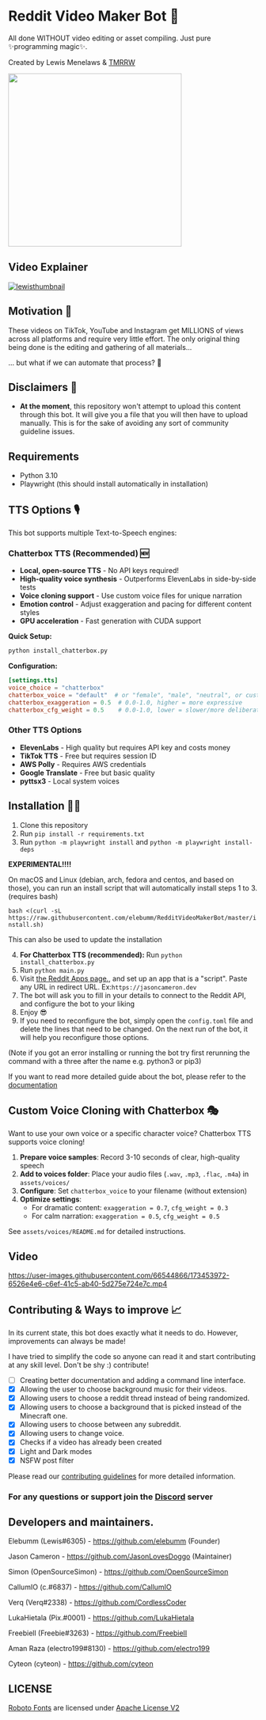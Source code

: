 # Reddit Video Maker Bot 🎥

All done WITHOUT video editing or asset compiling. Just pure ✨programming magic✨.

Created by Lewis Menelaws & [TMRRW](https://tmrrwinc.ca)

<a target="_blank" href="https://tmrrwinc.ca">
<picture>
  <source media="(prefers-color-scheme: dark)" srcset="https://user-images.githubusercontent.com/6053155/170528535-e274dc0b-7972-4b27-af22-637f8c370133.png">
  <source media="(prefers-color-scheme: light)" srcset="https://user-images.githubusercontent.com/6053155/170528582-cb6671e7-5a2f-4bd4-a048-0e6cfa54f0f7.png">
  <img src="https://user-images.githubusercontent.com/6053155/170528582-cb6671e7-5a2f-4bd4-a048-0e6cfa54f0f7.png" width="350">
</picture>

</a>

## Video Explainer

[![lewisthumbnail](https://user-images.githubusercontent.com/6053155/173631669-1d1b14ad-c478-4010-b57d-d79592a789f2.png)
](https://www.youtube.com/watch?v=3gjcY_00U1w)

## Motivation 🤔

These videos on TikTok, YouTube and Instagram get MILLIONS of views across all platforms and require very little effort.
The only original thing being done is the editing and gathering of all materials...

... but what if we can automate that process? 🤔

## Disclaimers 🚨

- **At the moment**, this repository won't attempt to upload this content through this bot. It will give you a file that
  you will then have to upload manually. This is for the sake of avoiding any sort of community guideline issues.

## Requirements

- Python 3.10
- Playwright (this should install automatically in installation)

## TTS Options 🎙️

This bot supports multiple Text-to-Speech engines:

### Chatterbox TTS (Recommended) 🆕
- **Local, open-source TTS** - No API keys required!
- **High-quality voice synthesis** - Outperforms ElevenLabs in side-by-side tests
- **Voice cloning support** - Use custom voice files for unique narration
- **Emotion control** - Adjust exaggeration and pacing for different content styles
- **GPU acceleration** - Fast generation with CUDA support

**Quick Setup:**
```bash
python install_chatterbox.py
```

**Configuration:**
```toml
[settings.tts]
voice_choice = "chatterbox"
chatterbox_voice = "default"  # or "female", "male", "neutral", or custom voice name
chatterbox_exaggeration = 0.5  # 0.0-1.0, higher = more expressive
chatterbox_cfg_weight = 0.5    # 0.0-1.0, lower = slower/more deliberate
```

### Other TTS Options
- **ElevenLabs** - High quality but requires API key and costs money
- **TikTok TTS** - Free but requires session ID
- **AWS Polly** - Requires AWS credentials
- **Google Translate** - Free but basic quality
- **pyttsx3** - Local system voices

## Installation 👩‍💻

1. Clone this repository
2. Run `pip install -r requirements.txt`
3. Run `python -m playwright install` and `python -m playwright install-deps`

**EXPERIMENTAL!!!!**

On macOS and Linux (debian, arch, fedora and centos, and based on those), you can run an install script that will automatically install steps 1 to 3. (requires bash)

`bash <(curl -sL https://raw.githubusercontent.com/elebumm/RedditVideoMakerBot/master/install.sh)`

This can also be used to update the installation

4. **For Chatterbox TTS (recommended):** Run `python install_chatterbox.py`
5. Run `python main.py`
6. Visit [the Reddit Apps page.](https://www.reddit.com/prefs/apps), and set up an app that is a "script". Paste any URL in redirect URL. Ex:`https://jasoncameron.dev`
7. The bot will ask you to fill in your details to connect to the Reddit API, and configure the bot to your liking
8. Enjoy 😎
9. If you need to reconfigure the bot, simply open the `config.toml` file and delete the lines that need to be changed. On the next run of the bot, it will help you reconfigure those options.

(Note if you got an error installing or running the bot try first rerunning the command with a three after the name e.g. python3 or pip3)

If you want to read more detailed guide about the bot, please refer to the [documentation](https://reddit-video-maker-bot.netlify.app/)

## Custom Voice Cloning with Chatterbox 🎭

Want to use your own voice or a specific character voice? Chatterbox TTS supports voice cloning!

1. **Prepare voice samples**: Record 3-10 seconds of clear, high-quality speech
2. **Add to voices folder**: Place your audio files (`.wav`, `.mp3`, `.flac`, `.m4a`) in `assets/voices/`
3. **Configure**: Set `chatterbox_voice` to your filename (without extension)
4. **Optimize settings**: 
   - For dramatic content: `exaggeration = 0.7`, `cfg_weight = 0.3`
   - For calm narration: `exaggeration = 0.5`, `cfg_weight = 0.5`

See `assets/voices/README.md` for detailed instructions.

## Video

https://user-images.githubusercontent.com/66544866/173453972-6526e4e6-c6ef-41c5-ab40-5d275e724e7c.mp4

## Contributing & Ways to improve 📈

In its current state, this bot does exactly what it needs to do. However, improvements can always be made!

I have tried to simplify the code so anyone can read it and start contributing at any skill level. Don't be shy :) contribute!

- [ ] Creating better documentation and adding a command line interface.
- [x] Allowing the user to choose background music for their videos.
- [x] Allowing users to choose a reddit thread instead of being randomized.
- [x] Allowing users to choose a background that is picked instead of the Minecraft one.
- [x] Allowing users to choose between any subreddit.
- [x] Allowing users to change voice.
- [x] Checks if a video has already been created
- [x] Light and Dark modes
- [x] NSFW post filter

Please read our [contributing guidelines](CONTRIBUTING.md) for more detailed information.

### For any questions or support join the [Discord](https://discord.gg/qfQSx45xCV) server

## Developers and maintainers.

Elebumm (Lewis#6305) - https://github.com/elebumm (Founder)

Jason Cameron - https://github.com/JasonLovesDoggo (Maintainer)

Simon (OpenSourceSimon) - https://github.com/OpenSourceSimon

CallumIO (c.#6837) - https://github.com/CallumIO

Verq (Verq#2338) - https://github.com/CordlessCoder

LukaHietala (Pix.#0001) - https://github.com/LukaHietala

Freebiell (Freebie#3263) - https://github.com/FreebieII

Aman Raza (electro199#8130) - https://github.com/electro199

Cyteon (cyteon) - https://github.com/cyteon


## LICENSE
[Roboto Fonts](https://fonts.google.com/specimen/Roboto/about) are licensed under [Apache License V2](https://www.apache.org/licenses/LICENSE-2.0)
